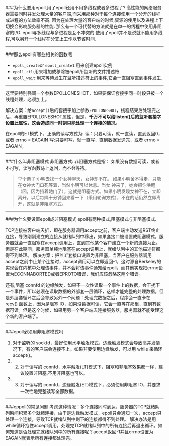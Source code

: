 ﻿###为什么要用epoll,用了epoll还用不用多线程或者多进程了?
高性能的网络服务器需要同时并发处理大量的客户端,而采用那种对于每个连接使用一个分开的线程或进程的方法效率不高.
因为在处理大量的客户端的时候,资源的使用以及进程上下切换会影响服务器的性能. 那么有一个可代替的方法就是在单一的线程中使用非阻塞的I/O.
epoll与多线程与多进程是互不冲突的.使用了epoll并不是说就不能用多线程,可以另开一个线程在分支上工作以节省时间.

-----
###那么epoll有哪些相关的函数呢

* `epoll_create`or `epoll_create1`:用来创建epoll实例
* `epoll_ctl`:用来增加或移除被epoll所监听的文件描述符
* `epoll_wait`:用来等待发生在监听描述符上的事件,它会一直阻塞直到事件发生.

---
这里要特别强调一个参数EPOLLONESHOT，如果要保证套接字同一时段只被一个线程处理，必须加上。

解决方案：给`accept()`后的套接字加上参数`EPOLLONESHOT`，线程结束后处理完之后，再重置EPOLLONESHOT属性，但是，**千万不可以给listen()后的监听套接字设置此属性，这会造成同一时刻只能处理一个连接的情况。**

在epoll的ET模式下，正确的读写方式为: 
读：只要可读，就一直读，直到返回0，或者 errno = EAGAIN 写:只要可写，就一直写，直到数据发送完，或者 errno = EAGAIN。

------
###什么叫非阻塞模式
非阻塞方式: 
非阻塞方式是指： 如果没有数据可读，或者不可写，读写函数马上返回，而不会等待。

> 举个栗子:小明去找一个女神聊天，女神却不在。 如果小明舍不得走，只能在女神大门口死等着，当然小明可以休息。当女 神来了，她会把你唤醒（囧，因为挡着她门了），这就是阻塞方式。如果小明发现女神不在，立即离开，以后每隔十分钟回来看一下（采用轮询方式），不在的话仍然立即离开，这就是非阻塞方式。



-----
###为什么要设置epoll成非阻塞模式
epoll有两种模式,阻塞模式与非阻塞模式.

TCP连接被客户端夭折，即在服务器调用accept之前，客户端主动发送RST终止连接，导致刚刚建立的连接从就绪队列中移出，如果套接口被设置成阻塞模式，服务器就会一直阻塞在accept调用上，直到其他某个客户建立一个新的连接为止。但是在此期间，服务器单纯地阻塞在accept调用上，就绪队列中的其他描述符都得不到处理。
解决方案：把监听套接口设置为非阻塞，当客户在服务器调用accept之前中止某个连接时，accept调用可以立即返回-1，这时源自Berkeley的实现会在内核中处理该事件，并不会将该事件通知给epoll，而其他实现把errno设置为ECONNABORTED或者EPROTO错误，我们应该忽略这两个错误。

还有,阻塞 connfd 的边缘触发，如果不一次性读取一个事件上的数据，会干扰下一个事件，所以必须在读取数据的外部套一层循环，这样才能完整的处理数据。但是外层套循环之后会导致另外一个问题：处理完数据之后，程序会一直卡在 recv() 函数上，因为是阻塞 IO，如果没数据可读，它会一直等在那里，直到有数据可读。但是这个时候，如果用另一个客户端去连接服务器，服务器就不能受理这个新的客户端了。



---
###epoll必须用非阻塞模式吗
1. 对于监听的 sockfd，最好使用水平触发模式，边缘触发模式会导致高并发情况下，有的客户端会连接不上。如果非要使用边缘触发，可以用 while 来循环 accept()。
2. 2. 对于读写的 connfd，水平触发(LT)模式下，阻塞和非阻塞效果都一样，建议设置非阻塞,不用非阻塞也可以。
3. 3. 对于读写的 connfd，边缘触发(ET)模式下，必须使用非阻塞 IO，并要求一次性地完整读写全部数据。

----
###eppoll的常见问题
考虑这种情况：多个连接同时到达，服务器的TCP就绪队列瞬间积累多个就绪连接，由于是边缘触发模式，epoll只会通知一次，accept只处理一个连接，导致TCP就绪队列中剩下的连接都得不到处理。 
解决办法是用while循环抱住accept调用，处理完TCP就绪队列中的所有连接后再退出循环。如何知道是否处理完就绪队列中的所有连接呢？accept返回-1并且errno设置为EAGAIN就表示所有连接都处理完。

